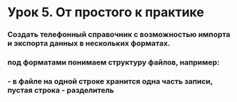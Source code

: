 # Урок 5. От простого к практике
### Создать телефонный справочник с возможностью импорта и экспорта данных в нескольких форматах.
### под форматами понимаем структуру файлов, например:
### - в файле на одной строке хранится одна часть записи, пустая строка - разделитель